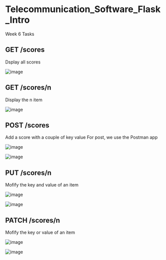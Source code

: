 # Telecommunication_Software_Flask_Intro

Week 6 Tasks

## GET /scores
Dsplay all scores

![image](https://user-images.githubusercontent.com/75268340/136838864-49dcbfd5-2602-4ae3-b7bc-3ecc5a059de2.png)


## GET /scores/n
Display the n item

![image](https://user-images.githubusercontent.com/75268340/136838987-6c47e2d0-ddf0-483b-83e5-d7dcc94f19a0.png)


## POST /scores
Add a score with a couple of key value
For post, we use the Postman app

![image](https://user-images.githubusercontent.com/75268340/136839118-09b9a471-752a-46cd-a227-56dc2af25bfb.png)

![image](https://user-images.githubusercontent.com/75268340/136839293-a46ff605-7dd0-4e2c-bd5a-76354d9c227d.png)


## PUT /scores/n

Mofify the key and value of an item

![image](https://user-images.githubusercontent.com/75268340/136839403-8f9f483c-db81-4918-a32b-27d495ac2b09.png)

![image](https://user-images.githubusercontent.com/75268340/136839488-804d2b01-7e32-4575-a1d7-eac5628f89ec.png)


## PATCH /scores/n

Mofify the key or value of an item

![image](https://user-images.githubusercontent.com/75268340/136839588-53a70c4f-e5d0-486e-866c-bba0a6ac4e11.png)

![image](https://user-images.githubusercontent.com/75268340/136839649-16742bd6-4046-4df8-92bd-f3d870bf6e24.png)

